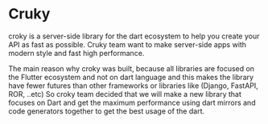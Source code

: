 # Cruky

croky is a server-side library for the dart ecosystem to help you create your API as fast as possible. Cruky team want to make server-side apps with modern style and fast high performance.

The main reason why croky was built, because all libraries are focused on the Flutter ecosystem and not on dart language and this makes the library have fewer futures than other frameworks or libraries like (Django, FastAPI, ROR, ..etc) So croky team decided that we will make a new library that focuses on Dart and get the maximum performance using dart mirrors and code generators together to get the best usage of the dart.